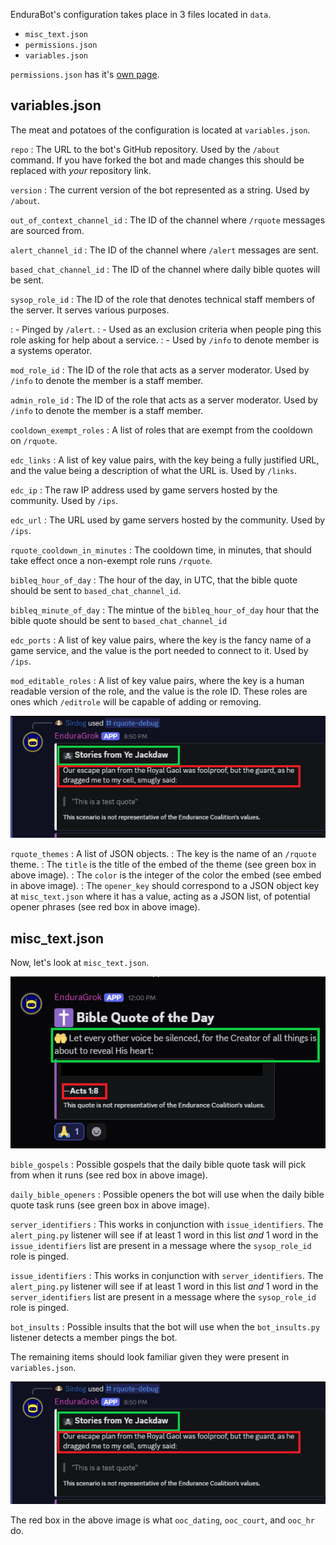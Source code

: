 EnduraBot's configuration takes place in 3 files located in `data`.

- `misc_text.json`
- `permissions.json`
- `variables.json`

`permissions.json` has it's [own page](permissions.md). 


## variables.json
The meat and potatoes of the configuration is located at `variables.json`.

`repo`
:   The URL to the bot's GitHub repository. Used by the `/about` command. If you have forked the bot and made changes this should be replaced with *your* repository link.

`version`
:   The current version of the bot represented as a string. Used by `/about`.

`out_of_context_channel_id`
:   The ID of the channel where `/rquote` messages are sourced from.

`alert_channel_id`
:   The ID of the channel where `/alert` messages are sent.

`based_chat_channel_id`
:   The ID of the channel where daily bible quotes will be sent.

`sysop_role_id`
:   The ID of the role that denotes technical staff members of the server. It serves various purposes.

: - Pinged by `/alert`.
: - Used as an exclusion criteria when people ping this role asking for help about a service.
: - Used by `/info` to denote member is a systems operator.

`mod_role_id`
:   The ID of the role that acts as a server moderator. Used by `/info` to denote the member is a staff member.

`admin_role_id`
:   The ID of the role that acts as a server moderator. Used by `/info` to denote the member is a staff member.

`cooldown_exempt_roles`
:   A list of roles that are exempt from the cooldown on `/rquote`.

`edc_links`
:   A list of key value pairs, with the key being a fully justified URL, and the value being a description of what the URL is. Used by `/links`.

`edc_ip`
:   The raw IP address used by game servers hosted by the community. Used by `/ips`.

`edc_url`
:   The URL used by game servers hosted by the community. Used by `/ips`.

`rquote_cooldown_in_minutes`
:   The cooldown time, in minutes, that should take effect once a non-exempt role runs `/rquote`.

`bibleq_hour_of_day`
:   The hour of the day, in UTC, that the bible quote should be sent to `based_chat_channel_id`.

`bibleq_minute_of_day`
:   The mintue of the `bibleq_hour_of_day` hour that the bible quote should be sent to `based_chat_channel_id`

`edc_ports`
:   A list of key value pairs, where the key is the fancy name of a game service, and the value is the port needed to connect to it. Used by `/ips`.

`mod_editable_roles`
:   A list of key value pairs, where the key is a human readable version of the role, and the value is the role ID. These roles are ones which `/editrole` will be capable of adding or removing.

![Example of /quote](assets/rquote-example.png)

`rquote_themes`
:   A list of JSON objects.
: The key is the name of an `/rquote` theme. 
: The `title` is the title of the embed of the theme (see green box in above image).
: The `color` is the integer of the color the embed (see embed in above image).
: The `opener_key` should correspond to a JSON object key at `misc_text.json` where it has a value, acting as a JSON list, of potential opener phrases (see red box in above image).

## misc_text.json
Now, let's look at `misc_text.json`.

![Bible quote example](assets/bible-quote-example.png)

`bible_gospels`
:   Possible gospels that the daily bible quote task will pick from when it runs (see red box in above image).

`daily_bible_openers`
:   Possible openers the bot will use when the daily bible quote task runs (see green box in above image).

`server_identifiers`
:   This works in conjunction with `issue_identifiers`. The `alert_ping.py` listener will see if at least 1 word in this list *and* 1 word in the `issue_identifiers` list are present in a message where the `sysop_role_id` role is pinged.

`issue_identifiers`
:   This works in conjunction with `server_identifiers`. The `alert_ping.py` listener will see if at least 1 word in this list *and* 1 word in the `server_identifiers` list are present in a message where the `sysop_role_id` role is pinged.

`bot_insults`
:   Possible insults that the bot will use when the `bot_insults.py` listener detects a member pings the bot.

The remaining items should look familiar given they were present in `variables.json`. 

![Example of /quote](assets/rquote-example.png)

The red box in the above image is what `ooc_dating`, `ooc_court`, and `ooc_hr` do.